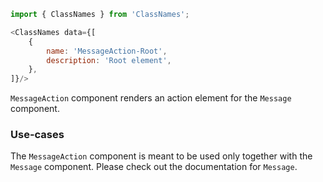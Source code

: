 ```js noeditor
import { ClassNames } from 'ClassNames';

<ClassNames data={[
    {
        name: 'MessageAction-Root',
        description: 'Root element',
    },
]}/>
```

`MessageAction` component renders an action element for the `Message` component.

### Use-cases

The `MessageAction` component is meant to be used only together with the `Message` component. Please check out the documentation for `Message`.
